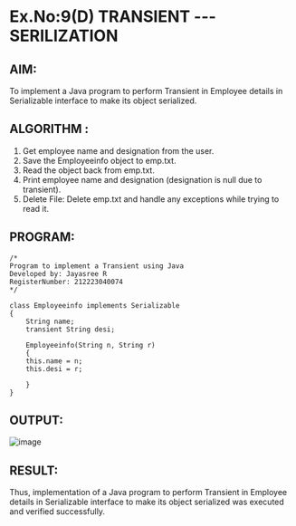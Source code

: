 # Ex.No:9(D) TRANSIENT ---SERILIZATION

## AIM:
 To implement a Java program to perform Transient in Employee details in Serializable interface to make its object serialized.

## ALGORITHM :
1.	Get employee name and designation from the user.
2.	Save the Employeeinfo object to emp.txt.
3.	Read the object back from emp.txt.
4.	Print employee name and designation (designation is null due to transient).
5.	Delete File: Delete emp.txt and handle any exceptions while trying to read it.




## PROGRAM:
 ```
/*
Program to implement a Transient using Java
Developed by: Jayasree R
RegisterNumber: 212223040074 
*/
```
```
class Employeeinfo implements Serializable
{
    String name;
    transient String desi;
   
    Employeeinfo(String n, String r)
    {
    this.name = n;
    this.desi = r;
   
    }
}
```




## OUTPUT:

![image](https://github.com/user-attachments/assets/affe3af2-bb1b-485d-8b82-c207e5a5d450)


## RESULT:
Thus, implementation of a Java program to perform Transient in Employee details in Serializable interface to make its object serialized was executed and verified successfully.

